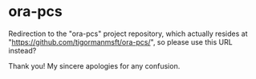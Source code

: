 # ora-pcs
Redirection to the "ora-pcs" project repository, which actually resides at "https://github.com/tigormanmsft/ora-pcs/", so please use this URL instead?

Thank you!  My sincere apologies for any confusion.
